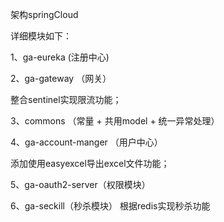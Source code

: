  架构springCloud
 
 详细模块如下：
 
  1、ga-eureka (注册中心)
  
  2、ga-gateway （网关）
  
  整合sentinel实现限流功能；
  
  3、commons （常量 + 共用model + 统一异常处理）

  4、ga-account-manger （用户中心）
  
  添加使用easyexcel导出excel文件功能；
  
  5、ga-oauth2-server（权限模块）
  
  6、ga-seckill（秒杀模块）
     根据redis实现秒杀功能

